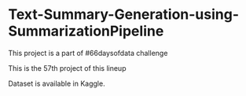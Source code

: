 # Text-Summary-Generation-using-SummarizationPipeline

This project is a part of #66daysofdata challenge 

This is the 57th project of this lineup

Dataset is available in Kaggle.
